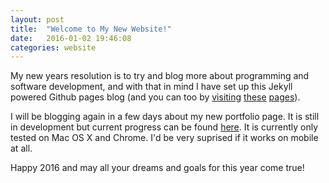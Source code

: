 ```yaml
---
layout: post
title:  "Welcome to My New Website!"
date:   2016-01-02 19:46:08
categories: website
---
```


My new years resolution is to try and blog more about programming and software development, and with that in mind I have set up this Jekyll powered Github pages blog (and you can too by [visiting][tut1] [these][tut2] [pages][tut3]).

I will be blogging again in a few days about my new portfolio page. It is still in development but current progress can be found [here][portfolio].
It is currently only tested on Mac OS X and Chrome. I'd be very suprised if it works on mobile at all.

Happy 2016 and may all your dreams and goals for this year come true!

[tut1]: https://help.github.com/articles/using-jekyll-with-pages/
[tut2]: https://guides.github.com/features/mastering-markdown/
[tut3]: https://24ways.org/2013/get-started-with-github-pages/
[portfolio]: http://liaminjapan.github.io/charSheet.html